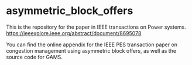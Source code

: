 # asymmetric_block_offers
This is the repository for the paper in IEEE transactions on Power systems.
https://ieeexplore.ieee.org/abstract/document/8695078

You can find the online appendix for the IEEE PES transaction paper on congestion management using asymmetric block offers, as well as the source code for GAMS.
